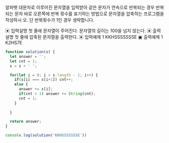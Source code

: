 알파벳 대문자로 이루어진 문자열을 입력받아 같은 문자가 연속으로 반복되는 경우 반복되는 문자 바로 오른쪽에 반복 횟수를 표기하는 방법으로 문자열을 압축하는 프로그램을 작성하시 오. 단 반복횟수가 1인 경우 생략합니다.


▣ 입력설명
첫 줄에 문자열이 주어진다. 문자열의 길이는 100을 넘지 않는다.
▣ 출력설명
첫 줄에 압축된 문자열을 출력한다.
▣ 입력예제 1 KKHSSSSSSSE
▣ 출력예제 1 K2HS7E

```javascript
function solution(s) {
  let answer = '';
  let cnt = 1;
  s = s + ' ';

  for(let i = 0; i < s.length - 1; i++) {
    if(s[i] === s[i+1]) cnt++;
    else {
      answer += s[i];
      if(cnt > 1) answer += String(cnt);
      cnt = 1;
    }
    
  }

  return answer;
}

console.log(solution('KKHSSSSSSSE'))
```